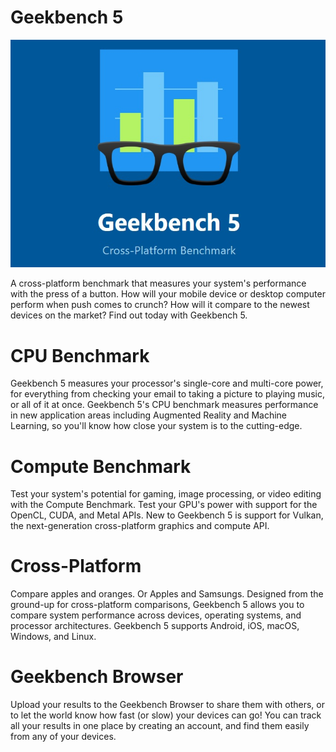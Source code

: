 # Geekbench 5

![](./geekbench5-logo.jpg)

A cross-platform benchmark that measures your system's performance with the press of a button. How will your mobile device or desktop computer perform when push comes to crunch? How will it compare to the newest devices on the market? Find out today with Geekbench 5.

# CPU Benchmark

Geekbench 5 measures your processor's single-core and multi-core power, for everything from checking your email to taking a picture to playing music, or all of it at once. Geekbench 5's CPU benchmark measures performance in new application areas including Augmented Reality and Machine Learning, so you'll know how close your system is to the cutting-edge.

# Compute Benchmark

Test your system's potential for gaming, image processing, or video editing with the Compute Benchmark. Test your GPU's power with support for the OpenCL, CUDA, and Metal APIs. New to Geekbench 5 is support for Vulkan, the next-generation cross-platform graphics and compute API.

# Cross-Platform

Compare apples and oranges. Or Apples and Samsungs. Designed from the ground-up for cross-platform comparisons, Geekbench 5 allows you to compare system performance across devices, operating systems, and processor architectures. Geekbench 5 supports Android, iOS, macOS, Windows, and Linux.

# Geekbench Browser

Upload your results to the Geekbench Browser to share them with others, or to let the world know how fast (or slow) your devices can go! You can track all your results in one place by creating an account, and find them easily from any of your devices.
